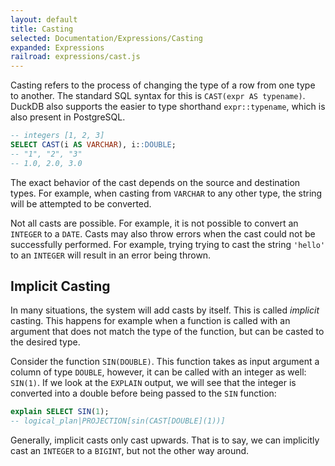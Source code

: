 ```yaml
---
layout: default
title: Casting
selected: Documentation/Expressions/Casting
expanded: Expressions
railroad: expressions/cast.js
---
```

<div id="rrdiagram"></div>

Casting refers to the process of changing the type of a row from one type to another. The standard SQL syntax for this is `CAST(expr AS typename)`. DuckDB also supports the easier to type shorthand `expr::typename`, which is also present in PostgreSQL.

```sql
-- integers [1, 2, 3]
SELECT CAST(i AS VARCHAR), i::DOUBLE;
-- "1", "2", "3"
-- 1.0, 2.0, 3.0
```

The exact behavior of the cast depends on the source and destination types. For example, when casting from `VARCHAR` to any other type, the string will be attempted to be converted.

Not all casts are possible. For example, it is not possible to convert an `INTEGER` to a `DATE`. Casts may also throw errors when the cast could not be successfully performed. For example, trying trying to cast the string `'hello'` to an `INTEGER` will result in an error being thrown.

## Implicit Casting
In many situations, the system will add casts by itself. This is called *implicit* casting. This happens for example when a function is called with an argument that does not match the type of the function, but can be casted to the desired type.

Consider the function `SIN(DOUBLE)`. This function takes as input argument a column of type `DOUBLE`, however, it can be called with an integer as well: `SIN(1)`. If we look at the `EXPLAIN` output, we will see that the integer is converted into a double before being passed to the `SIN` function:

```sql
explain SELECT SIN(1);
-- logical_plan|PROJECTION[sin(CAST[DOUBLE](1))]
```

Generally, implicit casts only cast upwards. That is to say, we can implicitly cast an `INTEGER` to a `BIGINT`, but not the other way around.
